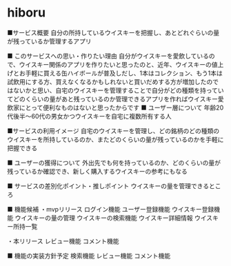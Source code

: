 # hiboru

■サービス概要
自分の所持しているウイスキーを把握し、あとどれぐらいの量が残っているか管理するアプリ

■ このサービスへの思い・作りたい理由
自分がウイスキーを愛飲しているので、ウイスキー関係のアプリを作りたいと思ったのと、近年、ウイスキーの値上げとお手軽に買える缶ハイボールが普及しだし、1本はコレクション、もう1本は試飲用にする方、買えなくなるかもしれないと買いだめする方が増加したのではないかと思い、自宅のウイスキーを管理することで自分がどの種類を持っていてどのくらいの量があと残っているのか管理できるアプリを作ればウイスキー愛飲家にとって便利なものはないと思ったからです
■ ユーザー層について
年齢20代後半～60代の男女かつウイスキーを自宅に複数所有する人

■サービスの利用イメージ
自宅のウイスキーを管理し、どの銘柄のどの種類のウイスキーを所持しているのか、またどのくらいの量が残っているのかを手軽に把握できる

■ ユーザーの獲得について
外出先でも何を持っているのか、どのくらいの量が残っているか確認でき、新しく購入するウイスキーの参考にもなる

■ サービスの差別化ポイント・推しポイント
ウイスキーの量を管理できるところ

■ 機能候補
・mvpリリース
ログイン機能
ユーザー登録機能
ウイスキー登録機能
ウイスキーの量の管理
ウイスキーの検索機能
ウイスキー詳細情報
ウイスキー所持一覧

・本リリース
レビュー機能
コメント機能


■ 機能の実装方針予定
検索機能
レビュー機能
コメント機能
